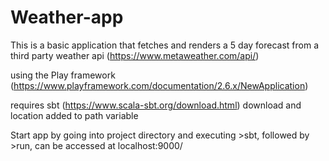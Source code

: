# Weather-app

This is a basic application that fetches and renders a 5 day forecast from a third party weather api (https://www.metaweather.com/api/) 

using the Play framework (https://www.playframework.com/documentation/2.6.x/NewApplication)

requires sbt (https://www.scala-sbt.org/download.html) download and location added to path variable

Start app by going into project directory and executing >sbt, followed by >run, can be accessed at localhost:9000/




